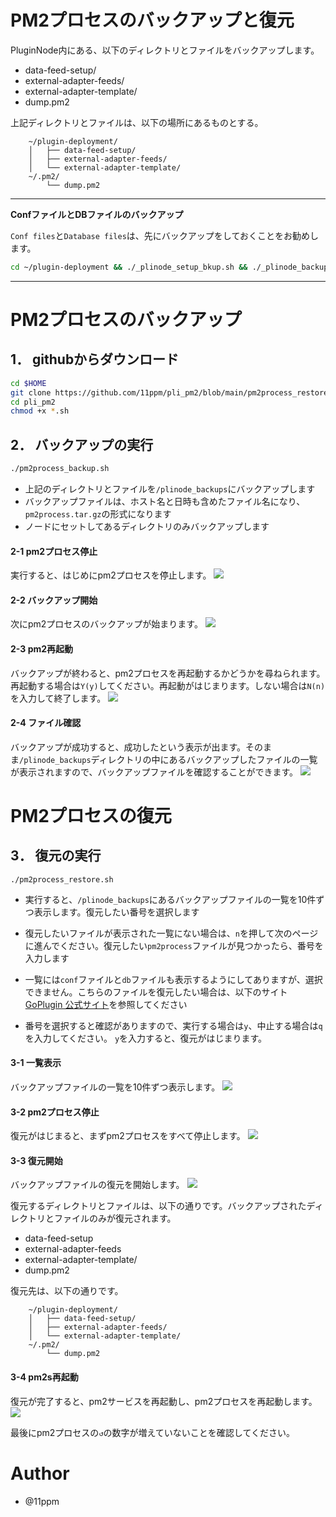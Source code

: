 # PM2プロセスのバックアップと復元

PluginNode内にある、以下のディレクトリとファイルをバックアップします。

* data-feed-setup/
* external-adapter-feeds/
* external-adapter-template/
* dump.pm2

上記ディレクトリとファイルは、以下の場所にあるものとする。

```
    ~/plugin-deployment/
    │   ├── data-feed-setup/
    │   ├── external-adapter-feeds/
    │   └── external-adapter-template/
    ~/.pm2/
        └── dump.pm2
```

---

**ConfファイルとDBファイルのバックアップ**

`Conf files`と`Database files`は、先にバックアップをしておくことをお勧めします。
```sh
cd ~/plugin-deployment && ./_plinode_setup_bkup.sh && ./_plinode_backup.sh -full
```

---

# PM2プロセスのバックアップ

## 1． githubからダウンロード

```sh
cd $HOME
git clone https://github.com/11ppm/pli_pm2/blob/main/pm2process_restore.sh
cd pli_pm2
chmod +x *.sh
```


## 2． バックアップの実行

```sh
./pm2process_backup.sh 
```


* 上記のディレクトリとファイルを`/plinode_backups`にバックアップします
* バックアップファイルは、ホスト名と日時も含めたファイル名になり、`pm2process.tar.gz`の形式になります
* ノードにセットしてあるディレクトリのみバックアップします


#### 2-1  pm2プロセス停止
実行すると、はじめにpm2プロセスを停止します。
<img src="./img/backup1.png">


#### 2-2  バックアップ開始
次にpm2プロセスのバックアップが始まります。
<img src="./img/backup2.png">


#### 2-3  pm2再起動
バックアップが終わると、pm2プロセスを再起動するかどうかを尋ねられます。再起動する場合は`Y(y)`してください。再起動がはじまります。しない場合は`N(n)`を入力して終了します。
<img src="./img/backup3.png">

#### 2-4  ファイル確認
バックアップが成功すると、成功したという表示が出ます。そのまま`/plinode_backups`ディレクトリの中にあるバックアップしたファイルの一覧が表示されますので、バックアップファイルを確認することができます。
<img src="./img/backup4.png">



# PM2プロセスの復元

## 3． 復元の実行
```shell
./pm2process_restore.sh
```

* 実行すると、`/plinode_backups`にあるバックアップファイルの一覧を10件ずつ表示します。復元したい番号を選択します

* 復元したいファイルが表示された一覧にない場合は、`n`を押して次のページに進んでください。復元したい`pm2process`ファイルが見つかったら、番号を入力します

* 一覧には`conf`ファイルと`db`ファイルも表示するようにしてありますが、選択できません。こちらのファイルを復元したい場合は、以下のサイト [GoPlugin 公式サイト](https://github.com/GoPlugin/plugin-deployment/blob/main/docs/node_backup_restore.md)を参照してください



* 番号を選択すると確認がありますので、実行する場合は`y`、中止する場合は`q`を入力してください。 `y`を入力すると、復元がはじまります。

#### 3-1  一覧表示
バックアップファイルの一覧を10件ずつ表示します。
<img src="./img/restore1.png">

#### 3-2  pm2プロセス停止
復元がはじまると、まずpm2プロセスをすべて停止します。
<img src="./img/restore2.png">

#### 3-3  復元開始
バックアップファイルの復元を開始します。
<img src="./img/restore3.png">

復元するディレクトリとファイルは、以下の通りです。バックアップされたディレクトリとファイルのみが復元されます。

* data-feed-setup
* external-adapter-feeds
* external-adapter-template/
* dump.pm2

復元先は、以下の通りです。
```
    ~/plugin-deployment/
    │   ├── data-feed-setup/
    │   ├── external-adapter-feeds/
    │   └── external-adapter-template/
    ~/.pm2/
        └── dump.pm2
```


#### 3-4  pm2s再起動
復元が完了すると、pm2サービスを再起動し、pm2プロセスを再起動します。
<img src="./img/restore4.png">

最後にpm2プロセスの`↺`の数字が増えていないことを確認してください。

# Author

* @11ppm


